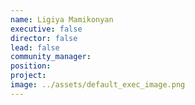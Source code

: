 ```yaml
---
name: Ligiya Mamikonyan
executive: false
director: false
lead: false
community_manager: 
position:  
project:  
image: ../assets/default_exec_image.png
---
```

